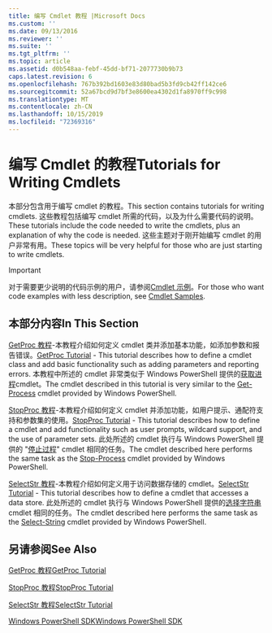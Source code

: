 ```yaml
---
title: 编写 Cmdlet 教程 |Microsoft Docs
ms.custom: ''
ms.date: 09/13/2016
ms.reviewer: ''
ms.suite: ''
ms.tgt_pltfrm: ''
ms.topic: article
ms.assetid: d0b548aa-febf-45dd-bf71-2077730b9b73
caps.latest.revision: 6
ms.openlocfilehash: 767b392bd1603e83d80bad5b3fd9cb42ff142ce6
ms.sourcegitcommit: 52a67bcd9d7bf3e8600ea4302d1fa8970ff9c998
ms.translationtype: MT
ms.contentlocale: zh-CN
ms.lasthandoff: 10/15/2019
ms.locfileid: "72369316"
---
```

# <a name="tutorials-for-writing-cmdlets"></a><span data-ttu-id="c9ee6-102">编写 Cmdlet 的教程</span><span class="sxs-lookup"><span data-stu-id="c9ee6-102">Tutorials for Writing Cmdlets</span></span>

<span data-ttu-id="c9ee6-103">本部分包含用于编写 cmdlet 的教程。</span><span class="sxs-lookup"><span data-stu-id="c9ee6-103">This section contains tutorials for writing cmdlets.</span></span> <span data-ttu-id="c9ee6-104">这些教程包括编写 cmdlet 所需的代码，以及为什么需要代码的说明。</span><span class="sxs-lookup"><span data-stu-id="c9ee6-104">These tutorials include the code needed to write the cmdlets, plus an explanation of why the code is needed.</span></span> <span data-ttu-id="c9ee6-105">这些主题对于刚开始编写 cmdlet 的用户非常有用。</span><span class="sxs-lookup"><span data-stu-id="c9ee6-105">These topics will be very helpful for those who are just starting to write cmdlets.</span></span>

> [!IMPORTANT]
> <span data-ttu-id="c9ee6-106">对于需要更少说明的代码示例的用户，请参阅[Cmdlet 示例](./cmdlet-samples.md)。</span><span class="sxs-lookup"><span data-stu-id="c9ee6-106">For those who want code examples with less description, see [Cmdlet Samples](./cmdlet-samples.md).</span></span>

## <a name="in-this-section"></a><span data-ttu-id="c9ee6-107">本部分内容</span><span class="sxs-lookup"><span data-stu-id="c9ee6-107">In This Section</span></span>

<span data-ttu-id="c9ee6-108">[GetProc 教程](./getproc-tutorial.md)-本教程介绍如何定义 cmdlet 类并添加基本功能，如添加参数和报告错误。</span><span class="sxs-lookup"><span data-stu-id="c9ee6-108">[GetProc Tutorial](./getproc-tutorial.md) - This tutorial describes how to define a cmdlet class and add basic functionality such as adding parameters and reporting errors.</span></span> <span data-ttu-id="c9ee6-109">本教程中所述的 cmdlet 非常类似于 Windows PowerShell 提供的[获取进程](/powershell/module/Microsoft.PowerShell.Management/Get-Process)cmdlet。</span><span class="sxs-lookup"><span data-stu-id="c9ee6-109">The cmdlet described in this tutorial is very similar to the [Get-Process](/powershell/module/Microsoft.PowerShell.Management/Get-Process) cmdlet provided by Windows PowerShell.</span></span>

<span data-ttu-id="c9ee6-110">[StopProc 教程](./stopproc-tutorial.md)-本教程介绍如何定义 cmdlet 并添加功能，如用户提示、通配符支持和参数集的使用。</span><span class="sxs-lookup"><span data-stu-id="c9ee6-110">[StopProc Tutorial](./stopproc-tutorial.md) - This tutorial describes how to define a cmdlet and add functionality such as user prompts, wildcard support, and the use of parameter sets.</span></span> <span data-ttu-id="c9ee6-111">此处所述的 cmdlet 执行与 Windows PowerShell 提供的 "[停止过程](/powershell/module/Microsoft.PowerShell.Management/Stop-Process)" cmdlet 相同的任务。</span><span class="sxs-lookup"><span data-stu-id="c9ee6-111">The cmdlet described here performs the same task as the [Stop-Process](/powershell/module/Microsoft.PowerShell.Management/Stop-Process) cmdlet provided by Windows PowerShell.</span></span>

<span data-ttu-id="c9ee6-112">[SelectStr 教程](./selectstr-tutorial.md)-本教程介绍如何定义用于访问数据存储的 cmdlet。</span><span class="sxs-lookup"><span data-stu-id="c9ee6-112">[SelectStr Tutorial](./selectstr-tutorial.md) - This tutorial describes how to define a cmdlet that accesses a data store.</span></span> <span data-ttu-id="c9ee6-113">此处所述的 cmdlet 执行与 Windows PowerShell 提供的[选择字符串](/powershell/module/microsoft.powershell.utility/select-string)cmdlet 相同的任务。</span><span class="sxs-lookup"><span data-stu-id="c9ee6-113">The cmdlet described here performs the same task as the [Select-String](/powershell/module/microsoft.powershell.utility/select-string) cmdlet provided by Windows PowerShell.</span></span>

## <a name="see-also"></a><span data-ttu-id="c9ee6-114">另请参阅</span><span class="sxs-lookup"><span data-stu-id="c9ee6-114">See Also</span></span>

[<span data-ttu-id="c9ee6-115">GetProc 教程</span><span class="sxs-lookup"><span data-stu-id="c9ee6-115">GetProc Tutorial</span></span>](./getproc-tutorial.md)

[<span data-ttu-id="c9ee6-116">StopProc 教程</span><span class="sxs-lookup"><span data-stu-id="c9ee6-116">StopProc Tutorial</span></span>](./stopproc-tutorial.md)

[<span data-ttu-id="c9ee6-117">SelectStr 教程</span><span class="sxs-lookup"><span data-stu-id="c9ee6-117">SelectStr Tutorial</span></span>](./selectstr-tutorial.md)

[<span data-ttu-id="c9ee6-118">Windows PowerShell SDK</span><span class="sxs-lookup"><span data-stu-id="c9ee6-118">Windows PowerShell SDK</span></span>](../windows-powershell-reference.md)

